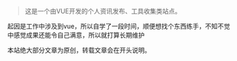 > 这是一个由VUE开发的个人资讯发布、工具收集类站点。

起因是工作中涉及到vue，所以自学了一段时间，顺便想找个东西练手，不知不觉中感觉成果还能令自己满意，所以就打算长期维护

本站绝大部分文章为原创，转载文章会在开头说明。

